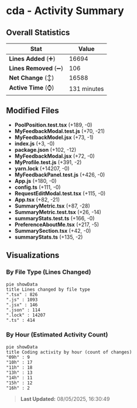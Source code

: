 # cda - Activity Summary 

## Overall Statistics

| Stat                   | Value                                                             |
| ---------------------- | ----------------------------------------------------------------- |
| **Lines Added** (➕)   | 16694                                          |
| **Lines Removed** (➖) | 106                                        |
| **Net Change** (↕)    | 16588                |
| **Active Time** (⌚)   | 131 minutes |


## Modified Files
- **PoolPosition.test.tsx** (+189, -0)
- **MyFeedbackModal.test.js** (+70, -21)
- **MyFeedbackModel.jsx** (+73, -1)
- **index.js** (+3, -0)
- **package.json** (+102, -12)
- **MyFeedbackModal.jsx** (+72, -0)
- **MyProfile.test.js** (+391, -2)
- **yarn.lock** (+14207, -0)
- **MyFeedbackPanel.test.js** (+426, -0)
- **App.js** (+180, -0)
- **config.ts** (+111, -0)
- **RequestEditModal.test.tsx** (+115, -0)
- **App.tsx** (+82, -21)
- **SummaryMetric.tsx** (+87, -28)
- **SummaryMetric.test.tsx** (+26, -14)
- **summaryStats.test.ts** (+166, -0)
- **PreferenceAboutMe.tsx** (+217, -5)
- **SummarySection.tsx** (+42, -0)
- **summaryStats.ts** (+135, -2)

## Visualizations

### By File Type (Lines Changed)

```mermaid
pie showData
title Lines changed by file type
".tsx" : 826
".js" : 1093
".jsx" : 146
".json" : 114
".lock" : 14207
".ts" : 414
```

### By Hour (Estimated Activity Count)

```mermaid
pie showData
title Coding activity by hour (count of changes)
"09h" : 9
"10h" : 17
"11h" : 18
"13h" : 13
"14h" : 11
"15h" : 12
"16h" : 2
```


> **Last Updated:** 08/05/2025, 16:30:49
